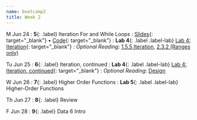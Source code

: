 ```yaml
---
name: bootcamp2
title: Week 2
---
```


M Jun 24
: **5**{: .label} Iteration For and While Loops
  : 
[Slides](https://docs.google.com/presentation/d/1zcdRUVrOlzzpck3Oz8hgSEQhccOiNMarfkkPRkIJYZs/edit?usp=sharing){: target="_blank"} &#8226;
[Code](https://datahub.berkeley.edu/hub/user-redirect/git-pull?repo=https%3A%2F%2Fgithub.com%2Fdata-6-berkeley%2Fsu24-bootcamp&branch=main&urlpath=tree%2Fsu24-bootcamp%2Flecture%2Flec05%2Flec05.ipynb){: target="_blank"}
: **Lab 4**{: .label .label-lab} [Lab 4: Iteration](https://datahub.berkeley.edu/hub/user-redirect/git-pull?repo=https%3A%2F%2Fgithub.com%2Fdata-6-berkeley%2Fsu24-bootcamp&branch=main&urlpath=tree%2Fsu24-bootcamp%2Flab%2Flab04%2Flab04-iteration.ipynb){: target="_blank"}
: *Optional Reading*: [1.5.5 Iteration](http://composingprograms.com/pages/15-control.html#iteration), [2.3.2 (Ranges only)](http://composingprograms.com/pages/23-sequences.html#sequence-iteration)

Tu Jun 25
: **6**{: .label} Iteration, continued
: **Lab 4**{: .label .label-lab} [Lab 4: Iteration, continued](https://datahub.berkeley.edu/hub/user-redirect/git-pull?repo=https%3A%2F%2Fgithub.com%2Fdata-6-berkeley%2Fsu24-bootcamp&branch=main&urlpath=tree%2Fsu24-bootcamp%2Flab%2Flab04%2Flab04-iteration.ipynb){: target="_blank"}
: *Optional Reading*: [Design](https://cs61a.org/assets/slides/06-Design.pdf)

W Jun 26
: **7**{: .label} Higher Order Functions
: **Lab 5**{: .label .label-lab} Higher-Order Functions

Th Jun 27
: **8**{: .label} Review

F Jun 28
: **9**{: .label} Data 6 Intro
